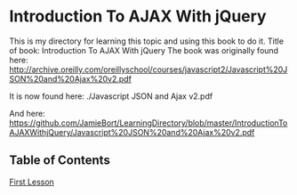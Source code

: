 # Introduction To AJAX With jQuery

This is my directory for learning this topic and using this book to do it.
Title of book: Introduction To AJAX With jQuery
The book was originally found here: http://archive.oreilly.com/oreillyschool/courses/javascript2/Javascript%20JSON%20and%20Ajax%20v2.pdf

It is now found here: ./Javascript JSON and Ajax v2.pdf

And here: https://github.com/JamieBort/LearningDirectory/blob/master/IntroductionToAJAXWithjQuery/Javascript%20JSON%20and%20Ajax%20v2.pdf

## Table of Contents

[First Lesson](https://github.com/JamieBort/LearningDirectory/tree/master/IntroductionToAJAXWithjQuery/YourFirstAjaxApplication)